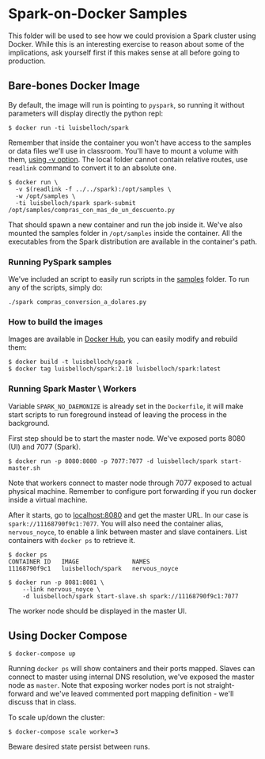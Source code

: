 # Spark-on-Docker Samples

This folder will be used to see how we could provision a Spark cluster using Docker. While this is an interesting exercise to reason about some of the implications, ask yourself first if this makes sense at all before going to production.

## Bare-bones Docker Image

By default, the image will run is pointing to `pyspark`, so running it without parameters will display directly the python repl:

```
$ docker run -ti luisbelloch/spark 
```

Remember that inside the container you won't have access to the samples or data files we'll use in classroom. You'll have to mount a volume with them, [using -v option](https://docs.docker.com/engine/tutorials/dockervolumes). The local folder cannot contain relative routes, use `readlink` command to convert it to an absolute one.

```
$ docker run \
  -v $(readlink -f ../../spark):/opt/samples \
  -w /opt/samples \
  -ti luisbelloch/spark spark-submit /opt/samples/compras_con_mas_de_un_descuento.py
```

That should spawn a new container and run the job inside it. We've also mounted the samples folder in `/opt/samples` inside the container. All the executables from the Spark distribution are available in the container's path.

### Running PySpark samples

We've included an script to easily run scripts in the [samples](../../samples) folder. To run any of the scripts, simply do:

```
./spark compras_conversion_a_dolares.py
```

### How to build the images

Images are available in [Docker Hub](https://hub.docker.com/r/luisbelloch/spark/), you can easily modify and rebuild them:

```
$ docker build -t luisbelloch/spark .
$ docker tag luisbelloch/spark:2.10 luisbelloch/spark:latest
```

### Running Spark Master \ Workers

Variable `SPARK_NO_DAEMONIZE` is already set in the `Dockerfile`, it will make start scripts to run foreground instead of leaving the process in the background.

First step should be to start the master node. We've exposed ports 8080 (UI) and 7077 (Spark).

```
$ docker run -p 8080:8080 -p 7077:7077 -d luisbelloch/spark start-master.sh
```

Note that workers connect to master node through 7077 exposed to actual physical machine. Remember to configure port forwarding if you run docker inside a virtual machine.

After it starts, go to [localhost:8080](http://localhost:8080) and get the master URL. In our case is `spark://11168790f9c1:7077`. You will also need the container alias, `nervous_noyce`, to enable a link between master and slave containers. List containers with `docker ps` to retrieve it.

```
$ docker ps
CONTAINER ID   IMAGE               NAMES
11168790f9c1   luisbelloch/spark   nervous_noyce

$ docker run -p 8081:8081 \
    --link nervous_noyce \
    -d luisbelloch/spark start-slave.sh spark://11168790f9c1:7077
```

The worker node should be displayed in the master UI.

## Using Docker Compose

```
$ docker-compose up
```

Running `docker ps` will show containers and their ports mapped. Slaves can connect to master using internal DNS resolution, we've exposed the master node as `master`. Note that exposing worker nodes port is not straight-forward and we've leaved commented port mapping definition - we'll discuss that in class.

To scale up/down the cluster:

```
$ docker-compose scale worker=3
```

Beware desired state persist between runs.

